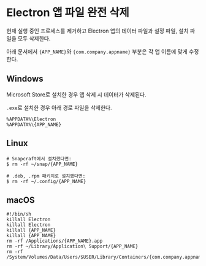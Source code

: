 # Electron 앱 파일 완전 삭제

현재 실행 중인 프로세스를 제거하고 Electron 앱의 데이터 파일과 설정 파일, 설치 파일을 모두 삭제한다.

아래 문서에서 `{APP_NAME}`와 `{com.company.appname}` 부분은 각 앱 이름에 맞게 수정한다.

## Windows

Microsoft Store로 설치한 경우 앱 삭제 시 데이터가 삭제된다.

`.exe`로 설치한 경우 아래 경로 파일을 삭제한다.

```shell
%APPDATA%\Electron
%APPDATA%\{APP_NAME}
```

## Linux

```shell
# Snapcraft에서 설치했다면:
$ rm -rf ~/snap/{APP_NAME}

# .deb, .rpm 패키지로 설치했다면:
$ rm -rf ~/.config/{APP_NAME}
```

## macOS

```shell
#!/bin/sh
killall Electron
killall Electron
killall {APP_NAME}
killall {APP_NAME}
rm -rf /Applications/{APP_NAME}.app
rm -rf ~/Library/Application\ Support/{APP_NAME}
rm -rf /System/Volumes/Data/Users/$USER/Library/Containers/{com.company.appname}
```
